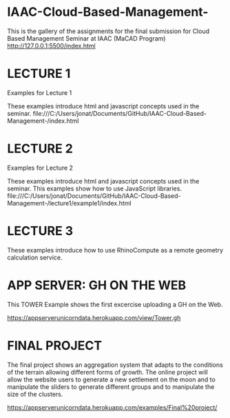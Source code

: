 # IAAC-Cloud-Based-Management-
This is the gallery of the assignments for the final submission for Cloud Based Management Seminar at IAAC (MaCAD Program)
http://127.0.0.1:5500/index.html



# LECTURE 1

Examples for Lecture 1

These examples introduce html and javascript concepts used in the seminar.
file:///C:/Users/jonat/Documents/GitHub/IAAC-Cloud-Based-Management-/index.html



# LECTURE 2

Examples for Lecture 2

These examples introduce html and javascript concepts used in the seminar. This examples show how to use JavaScript libraries.
file:///C:/Users/jonat/Documents/GitHub/IAAC-Cloud-Based-Management-/lecture1/example1/index.html



# LECTURE 3

These examples introduce how to use RhinoCompute as a remote geometry calculation service.




# APP SERVER: GH ON THE WEB

This TOWER Example shows the first excercise uploading a GH on the Web.  

https://appserverunicorndata.herokuapp.com/view/Tower.gh


# FINAL PROJECT

The final project shows an aggregation system that adapts to the conditions of the terrain allowing different forms of growth.
The online project will allow the website users to generate a new settlement on the moon and to manipulate the sliders to generate different groups and to manipulate the size of the clusters.

https://appserverunicorndata.herokuapp.com/examples/Final%20project/








